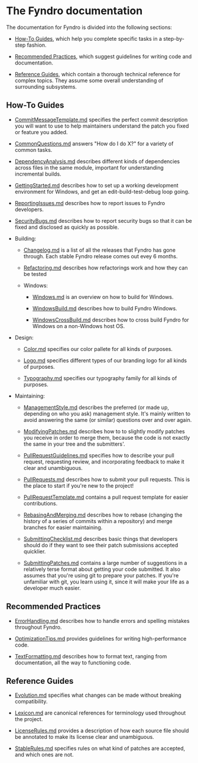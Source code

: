 <!--
===-----------------------------------------------------------------------------------===
Copyright (c) 2021 Fyndro

For copyright information, see https://github.com/CMihai99/fyndro/blob/main/COPYING.
For a list of licenses we use, see https://github.com/CMihai99/fyndro/tree/main/LICENSES.
===-----------------------------------------------------------------------------------===
-->

# The Fyndro documentation

The documentation for Fyndro is divided into the following sections:

-   [How-To Guides](#how-to-guides), which help you complete specific tasks in a step-by-step fashion.

-   [Recommended Practices](#recommended-practices), which suggest guidelines for writing code and documentation.

-   [Reference Guides](#reference-guides), which contain a thorough technical reference for complex topics.
    They assume some overall understanding of surrounding subsystems.

<!-- -   [Uncategorized](#uncategorized) is for documentation which does not fit neatly into any of the above categories. -->

## How-To Guides

-   [CommitMessageTemplate.md](https://github.com/CMihai99/fyndro/blob/main/Documentation/how-to/CommitMessageTemplate.md)
    specifies the perfect commit description you will want to use to help
    maintainers understand the patch you fixed or feature you added.

-   [CommonQuestions.md](https://github.com/CMihai99/fyndro/blob/main/Documentation/how-to/CommonQuestions.md)
    answers "How do I do X?" for a variety of common tasks.

-   [DependencyAnalysis.md](https://github.com/CMihai99/fyndro/blob/main/Documentation/how-to/DependencyAnalysis.md)
    describes different kinds of dependencies across files in the same module,
    important for understanding incremental builds.

-   [GettingStarted.md](https://github.com/CMihai99/fyndro/blob/main/Documentation/how-to/GettingStarted.md)
    describes how to set up a working development environment
    for Windows, and get an edit-build-test-debug loop going.

-   [ReportingIssues.md](https://github.com/CMihai99/fyndro/blob/main/Documentation/how-to/ReportingIssues.md)
    describes how to report issues to Fyndro developers.

-   [SecurityBugs.md](https://github.com/CMihai99/fyndro/blob/main/Documentation/how-to/SecurityBugs.md)
    describes how to report security bugs so that it can be fixed and disclosed as quickly as possible.

-   Building:

    -   [Changelog.md](https://github.com/CMihai99/fyndro/blob/main/Documentation/how-to/building/Changelog.md)
        is a list of all the releases that Fyndro has gone through. Each stable Fyndro release comes out evey 6 months.

    -   [Refactoring.md](https://github.com/CMihai99/fyndro/blob/main/Documentation/how-to/building/Refactoring.md)
        describes how refactorings work and how they can be tested

    -   Windows:

        -   [Windows.md](https://github.com/CMihai99/fyndro/blob/main/Documentation/how-to/building/Windows.md)
            is an overview on how to build for Windows.

        -   [WindowsBuild.md](https://github.com/CMihai99/fyndro/blob/main/Documentation/how-to/building/WindowsBuild.md)
            describes how to build Fyndro Windows.

        -   [WindowsCrossBuild.md](https://github.com/CMihai99/fyndro/blob/main/Documentation/how-to/building/WindowsCrossCBuild.md)
            describes how to cross build Fyndro for Windows on a non-Windows host OS.

-   Design:

    -   [Color.md](https://github.com/CMihai99/fyndro/blob/main/Documentation/how-to/design-system/Color.md)
        specifies our color pallete for all kinds of purposes.

    -   [Logo.md](https://github.com/CMihai99/fyndro/blob/main/Documentation/how-to/design-system/Typography.md)
        specifies different types of our branding logo for all kinds of purposes.

    -   [Typography.md](https://github.com/CMihai99/fyndro/blob/main/Documentation/how-to/design-system/Typography.md)
        specifies our typography family for all kinds of purposes.

-   Maintaining:

    -   [ManagementStyle.md](https://github.com/CMihai99/fyndro/blob/main/Documentation/how-to/maintaining/ManagementStyle.md)
        describes the preferred (or made up, depending on who you ask) management style. It's
        mainly written to avoid answering the same (or similar) questions over and over again.

    -   [ModifyingPatches.md](https://github.com/CMihai99/fyndro/blob/main/Documentation/how-to/maintaining/ModifyingPatches.md)
        describes how to to slightly modify patches you receive in order to merge them,
        because the code is not exactly the same in your tree and the submitters'.

    -   [PullRequestGuidelines.md](https://github.com/CMihai99/fyndro/blob/main/Documentation/how-to/maintaining/PullRequestGuidelines.md)
        specifies how to describe your pull request, requesting review,
        and incorporating feedback to make it clear and unambiguous.

    -   [PullRequests.md](https://github.com/CMihai99/fyndro/blob/main/Documentation/how-to/maintaining/PullRequests.md)
        describes how to submit your pull requests. This is the place to start if you're new to the project!

    -   [PullRequestTemplate.md](https://github.com/CMihai99/fyndro/blob/main/Documentation/how-to/maintaining/PullRequestTemplate.md)
        contains a pull request template for easier contributions.

    -   [RebasingAndMerging.md](https://github.com/CMihai99/fyndro/blob/main/Documentation/how-to/maintaining/RebasingAndMerging.md)
        describes how to rebase (changing the history of a series of commits
        within a repository) and merge branches for easier maintaining.

    -   [SubmittingChecklist.md](https://github.com/CMihai99/fyndro/blob/main/Documentation/how-to/maintaining/SubmittingChecklist.md)
        describes basic things that developers should do if they want to see their patch submissions accepted quicklier.

    -   [SubmittingPatches.md](https://github.com/CMihai99/fyndro/blob/main/Documentation/how-to/maintaining/SubmittingPatches.md)
        contains a large number of suggestions in a relatively terse format about getting your code submitted.
        It also assumes that you're using git to prepare your patches. If you're unfamiliar
        with git, you learn using it, since it will make your life as a developer much easier.

## Recommended Practices

-   [ErrorHandling.md](https://github.com/CMihai99/fyndro/blob/main/Documentation/practices/ErrorHandling.md)
    describes how to handle errors and spelling mistakes throughout Fyndro.

-   [OptimizationTips.md](https://github.com/CMihai99/fyndro/blob/main/Documentation/practices/OptimizationTips.md)
    provides guidelines for writing high-performance code.

-   [TextFormatting.md](https://github.com/CMihai99/fyndro/blob/main/Documentation/practices/TextFormatting.md)
    describes how to format text, ranging from documentation, all the way to functioning code.

## Reference Guides

-   [Evolution.md](https://github.com/CMihai99/fyndro/blob/main/Documentation/references/Evolution.md)
    specifies what changes can be made without breaking compatibility.

-   [Lexicon.md](https://github.com/CMihai99/fyndro/blob/main/Documentation/references/Lexicon.md)
    are canonical references for terminology used throughout the project.

-   [LicenseRules.md](https://github.com/CMihai99/fyndro/blob/main/Documentation/references/LicenseRules.md)
    provides a description of how each source file should be annotated to make its license clear and unambiguous.

-   [StableRules.md](https://github.com/CMihai99/fyndro/blob/main/Documentation/references/StableRules.md)
    specifies rules on what kind of patches are accepted, and which ones are not.

<!-- ## Uncategorized

-   []() -->
